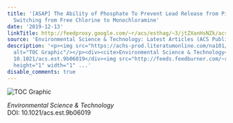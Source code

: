 ```yaml
---
title: '[ASAP] The Ability of Phosphate To Prevent Lead Release from Pipe Scale When
  Switching from Free Chlorine to Monochloramine'
date: '2019-12-13'
linkTitle: http://feedproxy.google.com/~r/acs/esthag/~3/jtZXanHsNZk/acs.est.9b06019
source: 'Environmental Science & Technology: Latest Articles (ACS Publications)'
description: '<p><img src="https://achs-prod.literatumonline.com/na101/home/literatum/publisher/achs/journals/content/esthag/0/esthag.ahead-of-print/acs.est.9b06019/20191213/images/medium/es9b06019_0003.gif"
  alt="TOC Graphic"/></p><div><cite>Environmental Science & Technology</cite></div><div>DOI:
  10.1021/acs.est.9b06019</div><img src="http://feeds.feedburner.com/~r/acs/esthag/~4/jtZXanHsNZk"
  height="1" width="1" ...'
disable_comments: true
---
```

<p><img src="https://achs-prod.literatumonline.com/na101/home/literatum/publisher/achs/journals/content/esthag/0/esthag.ahead-of-print/acs.est.9b06019/20191213/images/medium/es9b06019_0003.gif" alt="TOC Graphic"/></p><div><cite>Environmental Science & Technology</cite></div><div>DOI: 10.1021/acs.est.9b06019</div><img src="http://feeds.feedburner.com/~r/acs/esthag/~4/jtZXanHsNZk" height="1" width="1" ...